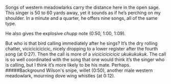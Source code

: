 Songs of western meadowlarks carry the distance here in the open sage. This singer is 50 to 60 yards away, yet it sounds as if he’s perching on my shoulder. In a minute and a quarter, he offers nine songs, all of the same type. 

He also gives the explosive _chupp_ note (0:50, 1:00, 1:09).

But who is that bird calling immediately after he sings? It’s the dry rolling chatter, vicicicicicicic, nicely dropping to a lower register after the fourth song (at 0:27). Then the call is more of a _vicicicicicicic ukukukukuk_. The call is so well coordinated with the song that one would think it’s the singer who is calling, but I think it’s more likely to be his mate. Perhaps. 
#####Background
Wilson's snipe, willet (0:50), another male western meadowlark, mourning dove wing whistles (at 0:12).
